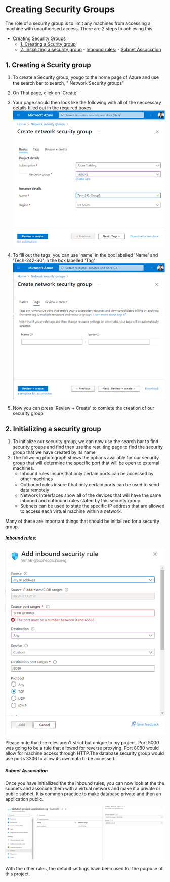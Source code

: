 # Creating Security Groups
The role of a security group is to limit any machines from accessing a machine with unauthorised access. 
There are 2 steps to achieving this:


- [Creating Security Groups](#creating-security-groups)
  - [1. Creating a Scurity group](#1-creating-a-scurity-group)
  - [2. Initializing a security group](#2-initializing-a-security-group)
        - [Inbound rules:](#inbound-rules)
        - [Subnet Association](#subnet-association)

## 1. Creating a Scurity group
1. To create a Security group, yougo to the home page of Azure and use the search bar to search, " Network Security groups"

2. On That page, click on 'Create'

3. Your page should then look like the following with all of the neccessary details filled out in the required boxes
![Alt text](../read-me-images/CreatingASecurityGroup.png)

4. To fill out the tags, you can use 'name' in the box labelled 'Name' and 'Tech-242-SG' in the box labelled 'Tag'
![Alt text](../read-me-images/CreatingASecurityGroupTags.png)

5. Now you can press 'Review + Create' to comlete the creation of our security group

## 2. Initializing a security group
1. To initialize our security group, we can now use the search bar to find security groups and find then use the resulting page to find the security group that we have created by its name
2. The follwoing photograph shows the options available for our security group that will determine the specific port that will be open to external machines.
   - Inbound rules Insure that only certain ports can be accessed by other machines
   - Outbound rules insure tthat only certain ports can be used to send data remotely
   - Network Inteerfaces show all of the devices that will have the same inbound and outbound rules stated by this security group.
   - Subnets can be used to state the specific IP address that are allowed to access each virtual machine within a network.

Many of these are important things that should be initialized for a security group.

##### Inbound rules:

![Alt text](../read-me-images/InboudSGRules.png)

Please note that the rules aren't strict but unique to my project. Port 5000 was going to be a rule that allowed for reverse proxying. Port 8080 would allow for machine access through HTTP.The database security group would use ports 3306 to allow its own data to be accessed.

##### Subnet Association

Once you have initiallized the the inbound rules, you can now look at the the subnets and associate them with a virtual network and make it a private or public subnet. It is common practice to make database private and then an application public.

![Alt text](../read-me-images/AssociatingWithASubnet.png)

With the other rules, the default settings have been used for the purpose of this project.